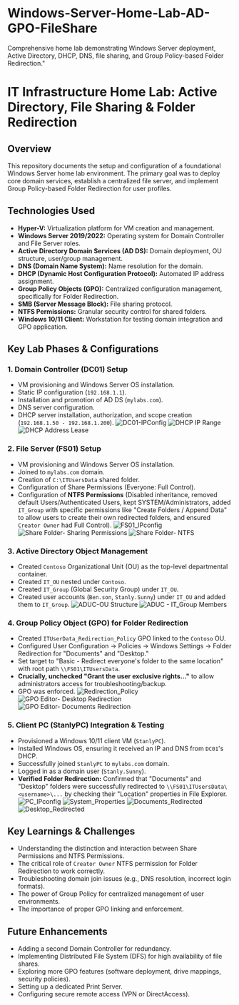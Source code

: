 # Windows-Server-Home-Lab-AD-GPO-FileShare
Comprehensive home lab demonstrating Windows Server deployment, Active Directory, DHCP, DNS, file sharing, and Group Policy-based Folder Redirection."
# IT Infrastructure Home Lab: Active Directory, File Sharing & Folder Redirection

## Overview
This repository documents the setup and configuration of a foundational Windows Server home lab environment. The primary goal was to deploy core domain services, establish a centralized file server, and implement Group Policy-based Folder Redirection for user profiles.

## Technologies Used
* **Hyper-V:** Virtualization platform for VM creation and management.
* **Windows Server 2019/2022:** Operating system for Domain Controller and File Server roles.
* **Active Directory Domain Services (AD DS):** Domain deployment, OU structure, user/group management.
* **DNS (Domain Name System):** Name resolution for the domain.
* **DHCP (Dynamic Host Configuration Protocol):** Automated IP address assignment.
* **Group Policy Objects (GPO):** Centralized configuration management, specifically for Folder Redirection.
* **SMB (Server Message Block):** File sharing protocol.
* **NTFS Permissions:** Granular security control for shared folders.
* **Windows 10/11 Client:** Workstation for testing domain integration and GPO application.



## Key Lab Phases & Configurations

### 1. Domain Controller (DC01) Setup
* VM provisioning and Windows Server OS installation.
* Static IP configuration (`192.168.1.1`).
* Installation and promotion of AD DS (`mylabs.com`).
* DNS server configuration.
* DHCP server installation, authorization, and scope creation (`192.168.1.50 - 192.168.1.200`).
![DC01-IPConfig](https://github.com/user-attachments/assets/93cf8e4c-3ddf-4e50-962e-840db3eab7fd)
![DHCP IP Range](https://github.com/user-attachments/assets/bee34779-8f30-4a1d-9334-e2ea39cc08a8)
![DHCP Address Lease](https://github.com/user-attachments/assets/22a92e9c-14a4-422f-a5f1-f0c47581ad72)

### 2. File Server (FS01) Setup
* VM provisioning and Windows Server OS installation.
* Joined to `mylabs.com` domain.
* Creation of `C:\ITUsersData` shared folder.
* Configuration of Share Permissions (Everyone: Full Control).
* Configuration of **NTFS Permissions** (Disabled inheritance, removed default Users/Authenticated Users, kept SYSTEM/Administrators, added `IT_Group` with specific permissions like "Create Folders / Append Data" to allow users to create their own redirected folders, and ensured `Creator Owner` had Full Control).
![FS01_IPconfig](https://github.com/user-attachments/assets/72c7d40b-48a9-473b-9916-8f9db2c64085)
![Share Folder- Sharing Permissions](https://github.com/user-attachments/assets/01313cad-ad7e-4f00-905c-d1c7a3689885)
![Share Folder- NTFS](https://github.com/user-attachments/assets/6b7a8c55-8f7b-46d1-b479-38be063ea8a3)


### 3. Active Directory Object Management
* Created `Contoso` Organizational Unit (OU) as the top-level departmental container.
* Created `IT_OU` nested under `Contoso`.
* Created `IT_Group` (Global Security Group) under `IT_OU`.
* Created user accounts (`Ben.son`, `Stanly.Sunny`) under `IT_OU` and added them to `IT_Group`.
  ![ADUC-OU Structure](https://github.com/user-attachments/assets/d790e39f-fea0-4d12-a5ad-2b457dd9d42d)
![ADUC - IT_Group Members](https://github.com/user-attachments/assets/5e43efa6-80c5-464a-a1fa-630ef69b5c4c)



### 4. Group Policy Object (GPO) for Folder Redirection
* Created `ITUserData_Redirection_Policy` GPO linked to the `Contoso` OU.
* Configured User Configuration -> Policies -> Windows Settings -> Folder Redirection for "Documents" and "Desktop."
* Set target to "Basic - Redirect everyone's folder to the same location" with root path `\\FS01\ITUsersData`.
* **Crucially, unchecked "Grant the user exclusive rights..."** to allow administrators access for troubleshooting/backup.
* GPO was enforced.
![Redirection_Policy](https://github.com/user-attachments/assets/78f01737-697b-43fc-b7f3-f876ca392cd7)
![GPO Editor- Desktop Redirection](https://github.com/user-attachments/assets/fa189a1a-adfc-4d27-9ebd-30ea0b185f08)
![GPO Editor- Documents Redirection](https://github.com/user-attachments/assets/af9d4b04-a356-4f58-9532-8bed2938f2a6)


### 5. Client PC (StanlyPC) Integration & Testing
* Provisioned a Windows 10/11 client VM (`StanlyPC`).
* Installed Windows OS, ensuring it received an IP and DNS from `DC01`'s DHCP.
* Successfully joined `StanlyPC` to `mylabs.com` domain.
* Logged in as a domain user (`Stanly.Sunny`).
* **Verified Folder Redirection:** Confirmed that "Documents" and "Desktop" folders were successfully redirected to `\\FS01\ITUsersData\<username>\...` by checking their "Location" properties in File Explorer.
![PC_IPconfig](https://github.com/user-attachments/assets/28e45382-bd46-44c1-8e05-da5424091e1d)
![System_Properties](https://github.com/user-attachments/assets/4ea39e7e-c9c3-4e05-ae71-a61bd031a472)
![Documents_Redirected](https://github.com/user-attachments/assets/dd296b19-62b3-4469-8352-37ba53a0814a)
![Desktop_Redirected](https://github.com/user-attachments/assets/c3b9e9c5-34cb-4112-a5ff-292c73d09f20)


## Key Learnings & Challenges
* Understanding the distinction and interaction between Share Permissions and NTFS Permissions.
* The critical role of `Creator Owner` NTFS permission for Folder Redirection to work correctly.
* Troubleshooting domain join issues (e.g., DNS resolution, incorrect login formats).
* The power of Group Policy for centralized management of user environments.
* The importance of proper GPO linking and enforcement.

## Future Enhancements
* Adding a second Domain Controller for redundancy.
* Implementing Distributed File System (DFS) for high availability of file shares.
* Exploring more GPO features (software deployment, drive mappings, security policies).
* Setting up a dedicated Print Server.
* Configuring secure remote access (VPN or DirectAccess).
